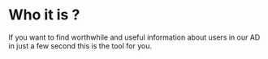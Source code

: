 # Who it is ?
If you want to find worthwhile and useful information about users in our AD in just a few second this is the tool for you.
